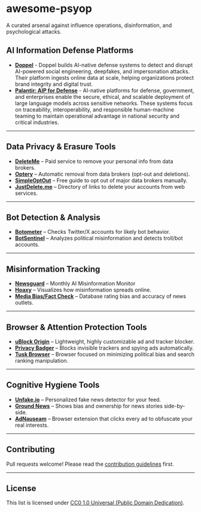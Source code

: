 # awesome-psyop
A curated arsenal against influence operations, disinformation, and psychological attacks.

## AI Information Defense Platforms

- **[Doppel](https://www.doppel.com/)** - Doppel builds AI-native defense systems to detect and disrupt AI-powered social engineering, deepfakes, and impersonation attacks. Their platform ingests online data at scale, helping organizations protect brand integrity and digital trust.
- **[Palantir: AIP for Defense](https://www.palantir.com/platforms/aip/defense/)** - AI-native platforms for defense, government, and enterprises enable the secure, ethical, and scalable deployment of large language models across sensitive networks. These systems focus on traceability, interoperability, and responsible human-machine teaming to maintain operational advantage in national security and critical industries.

---

## Data Privacy & Erasure Tools
- **[DeleteMe](https://joindeleteme.com/)** – Paid service to remove your personal info from data brokers.
- **[Optery](https://www.optery.com/)** – Automatic removal from data brokers (opt-out and deletions).
- **[SimpleOptOut](https://simpleoptout.com/)** – Free guide to opt out of major data brokers manually.
- **[JustDelete.me](https://justdelete.me/)** – Directory of links to delete your accounts from web services.

---

## Bot Detection & Analysis
- **[Botometer](https://botometer.osome.iu.edu/)** – Checks Twitter/X accounts for likely bot behavior.
- **[BotSentinel](https://botsentinel.com/)** – Analyzes political misinformation and detects troll/bot accounts.
  
---

## Misinformation Tracking
- **[Newsguard](https://www.newsguardtech.com/ai-misinformation-monitor/)** – Monthly AI Misinformation Monitor
- **[Hoaxy](https://hoaxy.osome.iu.edu/)** – Visualizes how misinformation spreads online.
- **[Media Bias/Fact Check](https://mediabiasfactcheck.com/)** – Database rating bias and accuracy of news outlets.

---

## Browser & Attention Protection Tools
- **[uBlock Origin](https://github.com/gorhill/uBlock)** – Lightweight, highly customizable ad and tracker blocker.
- **[Privacy Badger](https://privacybadger.org/)** – Blocks invisible trackers and spying ads automatically.
- **[Tusk Browser](https://tuskbrowser.com/)** – Browser focused on minimizing political bias and search ranking manipulation.

---

## Cognitive Hygiene Tools
- **[Unfake.io](https://unfake.io/)** – Personalized fake news detector for your feed.
- **[Ground News](https://ground.news/)** – Shows bias and ownership for news stories side-by-side.
- **[AdNauseam](https://adnauseam.io/)** – Browser extension that clicks every ad to obfuscate your real interests.

---

## Contributing
Pull requests welcome! Please read the [contribution guidelines](CONTRIBUTING.md) first.

---

## License
This list is licensed under [CC0 1.0 Universal (Public Domain Dedication)](https://creativecommons.org/publicdomain/zero/1.0/).
